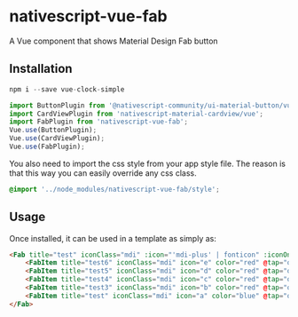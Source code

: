 # nativescript-vue-fab

A Vue component that shows Material Design Fab button

## Installation

```js
npm i --save vue-clock-simple
```

```typescript
import ButtonPlugin from '@nativescript-community/ui-material-button/vue';
import CardViewPlugin from 'nativescript-material-cardview/vue';
import FabPlugin from 'nativescript-vue-fab';
Vue.use(ButtonPlugin);
Vue.use(CardViewPlugin);
Vue.use(FabPlugin);
```

You also need to import the css style from your app style file. The reason is that this way you can easily override any css class.

```css
@import '../node_modules/nativescript-vue-fab/style';
```

## Usage

Once installed, it can be used in a template as simply as:

```html
<Fab title="test" iconClass="mdi" :icon="'mdi-plus' | fonticon" :iconOn="'mdi-share-variant' | fonticon" @tap="onTap('main', $event)">
    <FabItem title="test6" iconClass="mdi" icon="e" color="red" @tap="onTap('test6', $event)" />
    <FabItem title="test5" iconClass="mdi" icon="d" color="red" @tap="onTap('test5', $event)" />
    <FabItem title="test4" iconClass="mdi" icon="c" color="red" @tap="onTap('test4', $event)" />
    <FabItem title="test3" iconClass="mdi" icon="b" color="red" @tap="onTap('test3', $event)" />
    <FabItem title="test" iconClass="mdi" icon="a" color="blue" @tap="onTap('test', $event)" />
</Fab>
```
